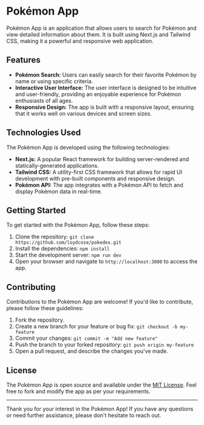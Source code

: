 # Pokémon App

Pokémon App is an application that allows users to search for Pokémon and view detailed information about them. It is built using Next.js and Tailwind CSS, making it a powerful and responsive web application.

## Features

- **Pokémon Search:** Users can easily search for their favorite Pokémon by name or using specific criteria.
- **Interactive User Interface:** The user interface is designed to be intuitive and user-friendly, providing an enjoyable experience for Pokémon enthusiasts of all ages.
- **Responsive Design:** The app is built with a responsive layout, ensuring that it works well on various devices and screen sizes.

## Technologies Used

The Pokémon App is developed using the following technologies:

- **Next.js:** A popular React framework for building server-rendered and statically-generated applications.
- **Tailwind CSS:** A utility-first CSS framework that allows for rapid UI development with pre-built components and responsive design.
- **Pokémon API:** The app integrates with a Pokémon API to fetch and display Pokémon data in real-time.

## Getting Started

To get started with the Pokémon App, follow these steps:

1. Clone the repository: `git clone https://github.com/loydcose/pokedex.git`
2. Install the dependencies: `npm install`
3. Start the development server: `npm run dev`
4. Open your browser and navigate to `http://localhost:3000` to access the app.

## Contributing

Contributions to the Pokémon App are welcome! If you'd like to contribute, please follow these guidelines:

1. Fork the repository.
2. Create a new branch for your feature or bug fix: `git checkout -b my-feature`
3. Commit your changes: `git commit -m "Add new feature"`
4. Push the branch to your forked repository: `git push origin my-feature`
5. Open a pull request, and describe the changes you've made.

## License

The Pokémon App is open source and available under the [MIT License](https://opensource.org/licenses/MIT). Feel free to fork and modify the app as per your requirements.

---

Thank you for your interest in the Pokémon App! If you have any questions or need further assistance, please don't hesitate to reach out.

